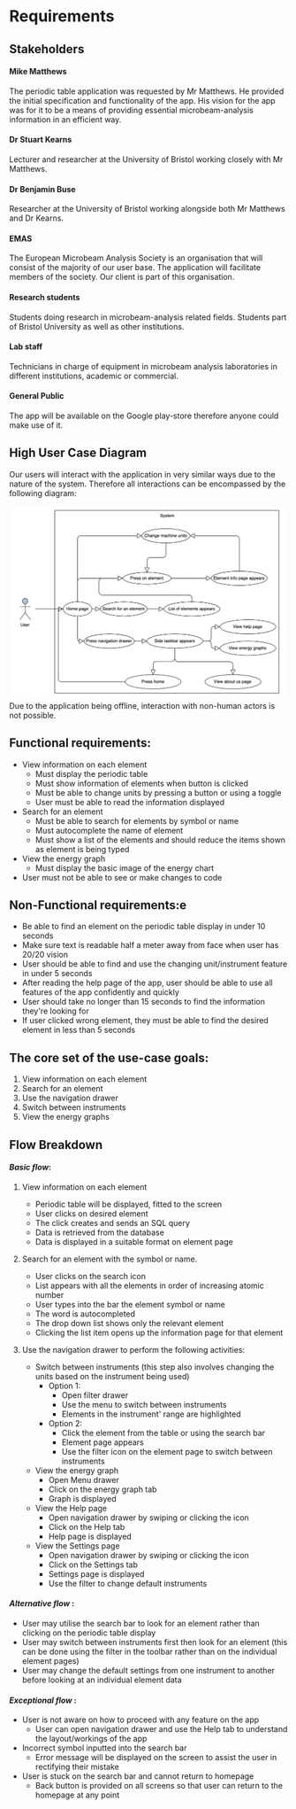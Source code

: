 # **Requirements**

## Stakeholders

#### Mike Matthews
The periodic table application was requested by Mr Matthews. He provided the initial specification and functionality of the app. His vision for the app was for it to be a means of providing essential microbeam-analysis information in an efficient way.

#### Dr Stuart Kearns
Lecturer and researcher at the University of Bristol working closely with Mr Matthews.

#### Dr Benjamin Buse
Researcher at the University of Bristol working alongside both Mr Matthews and Dr Kearns.

#### EMAS
The European Microbeam Analysis Society is an organisation that will consist of the majority of our user base. The application will facilitate members of the society. Our client is part of this organisation.


#### Research students
Students doing research in microbeam-analysis related fields. Students part of Bristol University as well as other institutions.

#### Lab staff
Technicians in charge of equipment in microbeam analysis laboratories in different institutions, academic or commercial.

#### General Public
The app will be available on the Google play-store therefore anyone could make use of it.

## High User Case Diagram
Our users will interact with the application in very similar ways due to the nature of the system. Therefore  all interactions can be encompassed by the following diagram:

![usercase](images/usercase2.png "usercase")
Due to the application being offline, interaction with non-human actors is  not possible.

## Functional requirements:
* View information on each element
    * Must display the periodic table
    * Must show information of elements when button is clicked
    * Must be able to change units by pressing a button or using a toggle
    * User must be able to read the information displayed
* Search for an element
    * Must be able to search for elements by symbol or name
    * Must autocomplete the name of element
    * Must show a list of the elements and should reduce the items shown as element is being typed
* View the energy graph
    * Must display the basic image of the energy chart
* User must not be able to see or make changes to code

## Non-Functional requirements:e
* Be able to find an element on the periodic table display in under 10 seconds
* Make sure text is readable half a meter away from face when user has 20/20 vision
* User should be able to find and use the changing unit/instrument feature in under 5 seconds
* After reading the help page of the app, user should be able to use all features of the app confidently and quickly
* User should take no longer than 15 seconds to find the information they're looking for
* If user clicked wrong element, they must be able to find the desired element in less than 5 seconds

## The core set of the use-case goals:
1. View information on each element
1. Search for an element
1. Use the navigation drawer
1. Switch between instruments
1. View the energy graphs

##  Flow Breakdown
#### _Basic flow_:
1. View information on each element
    - Periodic table will be displayed, fitted to the screen
    - User clicks on desired element
    - The click creates and sends an SQL query
    - Data is retrieved from the database
    - Data is displayed in a suitable format on element page

2. Search for an element with the symbol or name.  
    - User clicks on the search icon  
    - List appears with all the elements in order of increasing atomic number  
    - User types into the bar the element symbol or name  
    - The word is autocompleted  
    - The drop down list shows only the relevant element  
    - Clicking the list item opens up the information page for that element

3. Use the navigation drawer to perform the following activities:
    * Switch between instruments  (this step also involves changing the units based on the instrument being used)
        - Option 1:
            * Open filter drawer
            * Use the menu to switch between instruments
            * Elements in the instrument' range are highlighted
        - Option 2:
            * Click the element from the table or using the search bar
            * Element page appears
            * Use the filter icon on the element page to switch between instruments
    * View the energy graph
        * Open Menu drawer
        * Click on the energy graph tab
        * Graph is displayed
    * View the Help page
        * Open navigation drawer by swiping or clicking the icon
        * Click on the Help tab
        * Help page is displayed
    * View the Settings page
        * Open navigation drawer by swiping or clicking the icon
        * Click on the Settings tab
        * Settings page is displayed
        * Use the filter to change default instruments

#### _Alternative flow_ :
* User may utilise the search bar to look for an element rather than clicking on the periodic table display
* User may switch between instruments first then look for an element (this can be done using the filter in the toolbar rather than on the individual element pages)
* User may change the default settings from one instrument to another before looking at an individual element data

#### _Exceptional flow_ :
* User is not aware on how to proceed with any feature on the app
    * User can open navigation drawer and use the Help tab to understand the layout/workings of the app
* Incorrect symbol inputted into the search bar
    * Error message will be displayed on the screen to assist the user in rectifying their mistake
* User is stuck on the search bar and cannot return to homepage
    * Back button is provided on all screens so that user can return to the homepage at any point
